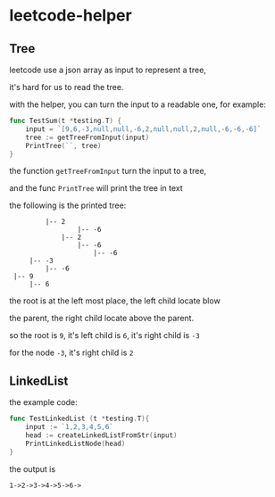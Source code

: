 # leetcode-helper

## Tree

leetcode use a json array as input to represent a tree,

it's hard for us to read the tree.

with the helper, you can turn the input to a readable one, for example:

```go
func TestSum(t *testing.T) {
	input = `[9,6,-3,null,null,-6,2,null,null,2,null,-6,-6,-6]`
	tree := getTreeFromInput(input)
	PrintTree(``, tree)
}
```

the function `getTreeFromInput` turn the input to a tree,

and the func `PrintTree` will print the tree in text

the following is the printed tree:

```
         |-- 2
                 |-- -6
             |-- 2
                 |-- -6
                     |-- -6
     |-- -3
         |-- -6
 |-- 9
     |-- 6
```

the root is at the left most place, the left child locate blow

the parent, the right child locate above the parent.

so the root is `9`, it's left child is `6`, it's right child is `-3`

for the node `-3`, it's right child is `2`


## LinkedList

the example code:

```go
func TestLinkedList (t *testing.T){
	input := `1,2,3,4,5,6`
	head := createLinkedListFromStr(input)
	PrintLinkedListNode(head)
}
```

the output is 
```
1->2->3->4->5->6->
```



